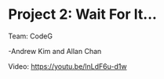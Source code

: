 # Project 2: Wait For It...

Team: CodeG

-Andrew Kim and Allan Chan

Video: https://youtu.be/lnLdF6u-d1w
